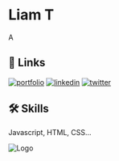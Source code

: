 # Liam T

A 


## 🔗 Links
[![portfolio](https://img.shields.io/badge/my_portfolio-000?style=for-the-badge&logo=ko-fi&logoColor=white)](https://liamthompson.net/)
[![linkedin](https://img.shields.io/badge/linkedin-0A66C2?style=for-the-badge&logo=linkedin&logoColor=white)](https://www.linkedin.com/in/liam-thompson-451836228/)
[![twitter](https://img.shields.io/badge/twitter-1DA1F2?style=for-the-badge&logo=twitter&logoColor=white)](https://twitter.com/L34AWM)


## 🛠 Skills
Javascript, HTML, CSS...


![Logo]()



  

